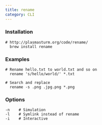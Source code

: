 ```yaml
---
title: rename
category: CLI
---
```


### Installation

    # http://plasmasturm.org/code/rename/
      brew install rename

### Examples

    # Rename hello.txt to world.txt and so on
      rename 's/hello/world/' *.txt

    # Search and replace
      rename -s .png .jpg.png *.png
      

### Options

    -n    # Simulation
    -l    # Symlink instead of rename
    -i    # Interactive
